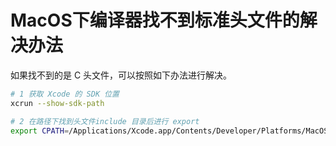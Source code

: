 # MacOS下编译器找不到标准头文件的解决办法



如果找不到的是 C 头文件，可以按照如下办法进行解决。

```bash
# 1 获取 Xcode 的 SDK 位置
xcrun --show-sdk-path

# 2 在路径下找到头文件include 目录后进行 export
export CPATH=/Applications/Xcode.app/Contents/Developer/Platforms/MacOSX.platform/Developer/SDKs/MacOSX.sdk/usr/include
```



